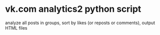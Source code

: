 vk.com analytics2 python script
=============

analyze all posts in groups, sort by likes (or reposts or comments), output HTML files 
